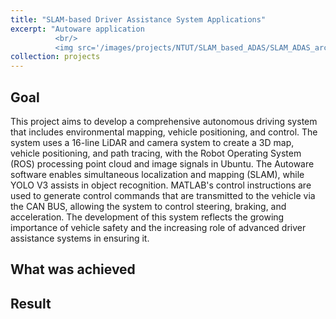 ```yaml
---
title: "SLAM-based Driver Assistance System Applications"
excerpt: "Autoware application 
          <br/>
          <img src='/images/projects/NTUT/SLAM_based_ADAS/SLAM_ADAS_architecture.png'>"
collection: projects
---
```


## Goal

This project aims to develop a comprehensive autonomous driving system that includes environmental mapping, vehicle positioning, and control. The system uses a 16-line LiDAR and camera system to create a 3D map, vehicle positioning, and path tracing, with the Robot Operating System (ROS) processing point cloud and image signals in Ubuntu. The Autoware software enables simultaneous localization and mapping (SLAM), while YOLO V3 assists in object recognition. MATLAB's control instructions are used to generate control commands that are transmitted to the vehicle via the CAN BUS, allowing the system to control steering, braking, and acceleration. The development of this system reflects the growing importance of vehicle safety and the increasing role of advanced driver assistance systems in ensuring it.

## What was achieved

## Result
